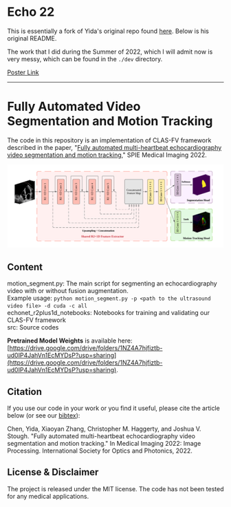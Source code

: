 # Echo 22
This is essentially a fork of Yida's original repo found [here](https://github.com/yc015/fully-automated-multi-heartbeat-echocardiography-video-segmentation-and-motion-tracking). Below is his original README.

The work that I did during the Summer of 2022, which I will admit now is very messy, which can be found in the `./dev` directory. 

[Poster Link](http://eg.bucknell.edu/~jvs008/research/cardiac/posters/2022_Wang_Motion_Tracking_Poster.pdf)

---

# Fully Automated Video Segmentation and Motion Tracking

The code in this repository is an implementation of CLAS-FV framework described in the paper, "[Fully automated multi-heartbeat echocardiography video segmentation and motion tracking](http://eg.bucknell.edu/~jvs008/research/cardiac/SPIE22/chenSPIE22_preprint.pdf)," SPIE Medical Imaging 2022.

![architecture](markdown_figure/r2plus1d_CLAS_FV_architecture.png)

## Content

motion_segment.py: The main script for segmenting an echocardiography video with or without fusion augmentation.  
Example usage: `python motion_segment.py -p <path to the ultrasound video file> -d cuda -c all`  
echonet_r2plus1d_notebooks: Notebooks for training and validating our CLAS-FV framework  
src: Source codes

**Pretrained Model Weights** is available here: [https://drive.google.com/drive/folders/1NZ4A7hjfiztb-ud0IP4JahVn1EcMYDsP?usp=sharing](https://drive.google.com/drive/folders/1NZ4A7hjfiztb-ud0IP4JahVn1EcMYDsP?usp=sharing).

## Citation

If you use our code in your work or you find it useful, please cite the article below (or see our [bibtex](citations.bib)):

Chen, Yida, Xiaoyan Zhang, Christopher M. Haggerty, and Joshua V. Stough. "Fully automated multi-heartbeat echocardiography video segmentation and motion tracking." In Medical Imaging 2022: Image Processing. International Society for Optics and Photonics, 2022.

## License & Disclaimer

The project is released under the MIT license. The code has not been tested for any medical applications.
